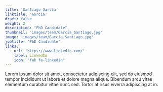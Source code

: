 ```yaml
---
title: 'Santiago García'
linktitle: 'García'
draft: false
weight: 2
description: "PhD Candidate"
thumbnail: 'images/team/Garcia_Santiago.jpg'
image: 'images/team/Garcia_Santiago.jpg'
jobtitle: 'PhD Candidate'
links:
  - url: 'https://www.linkedin.com/'
    label: LinkedIn
    icon: "fab fa-linkedin"
---
```


Lorem ipsum dolor sit amet, consectetur adipiscing elit, sed do eiusmod tempor incididunt ut labore et dolore magna aliqua. Bibendum arcu vitae elementum curabitur vitae nunc sed. Tortor at risus viverra adipiscing at in.

